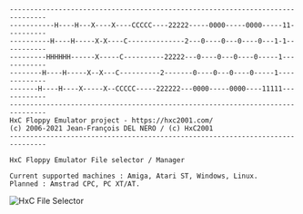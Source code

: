 	-------------------------------------------------------------------------------
	-----------H----H---X----X----CCCCC----22222-----0000-----0000-----11----------
	----------H----H-----X-X----C--------------2---0----0---0----0---1-1-----------
	---------HHHHHH------X-----C----------22222---0----0---0----0-----1------------
	--------H----H-----X--X---C----------2-------0----0---0----0-----1-------------
	-------H----H----X-----X--CCCCC-----222222---0000-----0000----11111------------
	-------------------------------------------------------------------------------
	HxC Floppy Emulator project - https://hxc2001.com/
	(c) 2006-2021 Jean-François DEL NERO / (c) HxC2001
	-------------------------------------------------------------------------------

	HxC Floppy Emulator File selector / Manager
	
	Current supported machines : Amiga, Atari ST, Windows, Linux.
	Planned : Amstrad CPC, PC XT/AT.

![HxC File Selector](https://raw.githubusercontent.com/jfdelnero/HXCFE_file_selector/master/doc/imgs/hxcselector_8x13B.png)
